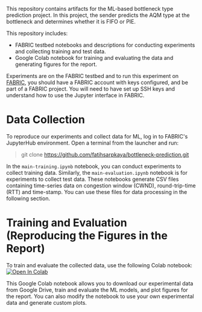 This repository contains artifacts for the ML-based bottleneck type prediction project. In this project, the sender predicts the AQM type at the bottleneck and determines whether it is FIFO or PIE.

This repository includes:

 - FABRIC testbed notebooks and descriptions for conducting experiments and collecting training and test data.
 - Google Colab notebook for training and evaluating the data and generating figures for the report.

Experiments are on the FABRIC testbed and to run this experiment on [FABRIC](https://fabric-testbed.net), you should have a FABRIC account with keys configured, and be part of a FABRIC project. You will need to have set up SSH keys and understand how to use the Jupyter interface in FABRIC.

# Data Collection

To reproduce our experiments and collect data for ML, log in to FABRIC's JupyterHub environment. Open a terminal from the launcher and run:

> git clone https://github.com/fatihsarpkaya/bottleneck-prediction.git

In the `main-training.ipynb` notebook, you can conduct experiments to collect training data. Similarly, the `main-evaluation.ipynb` notebook is for experiments to collect test data. These notebooks generate CSV files containing time-series data on congestion window (CWND), round-trip-time (RTT) and time-stamp. You can use these files for data processing in the following section.


# Training and Evaluation (Reproducing the Figures in the Report)

To train and evaluate the collected data, use the following Colab notebook: [![Open In Colab](https://colab.research.google.com/assets/colab-badge.svg)](https://colab.research.google.com/drive/1qR_eJaG1HieybAngOrT312PG8gI9AxSR?usp=sharing)

This Google Colab notebook allows you to download our experimental data from Google Drive, train and evaluate the ML models, and plot figures for the report. You can also modify the notebook to use your own experimental data and generate custom plots.


